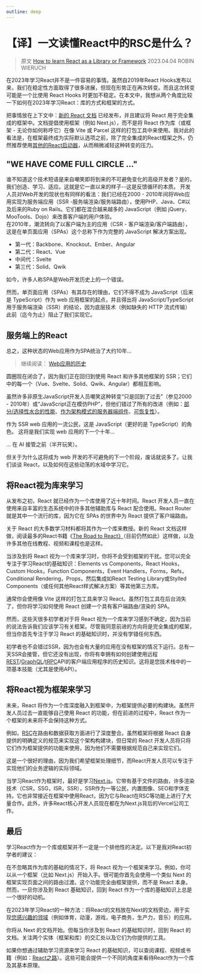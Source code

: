 ```yaml
---
outline: deep
---
```


# 【译】一文读懂React中的RSC是什么？

> 原文 [How to learn React as a Library or Framework](https://www.robinwieruch.de/learning-react/)  2023.04.04 ROBIN WIERUCH


在2023年学习React并不是一件容易的事情。虽然自2019年React Hooks发布以来，我们在稳定性方面取得了很多进展，但现在形势正在再次转变。而且这次转变可能是一个比使用 React Hooks 时更加不稳定。在本文中，我想从两个角度比较一下如何在2023年学习React：库的方式和框架的方式。

把事情放在上下文中：[新的 React 文档](https://react.dev/) 已经发布，并且建议将 React 用于完全集成的框架中。文档提倡使用框架（例如 Next.js），而不是将 React 作为库（或框架 - 无论你如何称呼它）在像 Vite 或 Parcel 这样的打包工具中来使用。我对此的看法是，在框架最终成为实际默认选项之前，除了完全集成的React框架之外，仍然推荐使用[其他的React启动器](https://www.robinwieruch.de/react-starter/)，从而稍微减轻这种转变的压力。

## "WE HAVE COME FULL CIRCLE ..."
谁不知道这个技术短语是来自嘲笑即将到来的不可避免变化的高级开发者？是的，我们创造、学习、适应。这就是它一直以来的样子--这是反馈循环的本质。
开发人员对Web开发的现状也有同样的看法：我们已经在2000 - 2010年间将Web应用实现为服务端应用（SSR -服务端渲染/服务端路由），使用PHP、Java、C#以及后来的Ruby on Rails。它们都在混合越来越多的 JavaScript（例如 jQuery、MooTools、Dojo）来改善客户端的用户体验。  
在2010年，潮流转向了以客户端为主的应用（CSR - 客户端渲染/客户端路由），这是在单页面应用（SPAs）这个总称下作为完整的 JavaScript 解决方案出现。
- 第一代：Backbone、Knockout、Ember、Angular 
- 第二代：React、Vue 
- 中间代：Svelte 
- 第三代：Solid、Qwik

如今，许多人称SPA是Web开发历史上的一个错误。

然而，单页面应用（SPAs）有其存在的理由，它们不得不成为 JavaScript（后来是 TypeScript）作为 web 应用框架的起点，并且得出将 JavaScript/TypeScript 用于服务端渲染（SSR）的结论，因为底层技术（例如缺失的 HTTP 流式传输）此前（迄今为止）阻止了我们实现它。

## 服务端上的React
总之，这种状态的Web应用作为SPA统治了大约10年...

> 继续阅读： [Web应用的历史](https://www.robinwieruch.de/web-applications/)


圆圈现在闭合了，因为我们正在回归到使用 React 和许多其他框架的 SSR；它们中的每一个（Vue、Svelte、Solid、Qwik、Angular）都相互影响。

虽然许多非原生JavaScript开发人员嘲笑这种转变“只是回到了过去”（参见2000 - 2010年）或“JavaScript正在模仿PHP”，但他们错过了所有的改进（例如：[部分/选择性水合的性能](https://www.gatsbyjs.com/docs/conceptual/partial-hydration/)、[作为架构模式的服务器端组件](https://react.dev/blog/2020/12/21/data-fetching-with-react-server-components)、[可恢复性](https://www.robinwieruch.de/learning-react/concepts)）。

作为 SSR web 应用的一流公民，这是 JavaScript（更好的是 TypeScript）的角色。
这将是我们实现 web 应用的下一个十年...

... 在 AI 接管之前（半开玩笑）。

但关于为什么这将成为 web 开发的不可避免的下一个阶段，废话就说多了。让我们谈谈 React，以及如何在这些动荡的水域中学习它。

## 将React视为库来学习

从发布之初，React 就已经作为一个库使用了近十年时间。React 开发人员一直在使用来自丰富的生态系统中的许多其他辅助库与 React 配合使用。React Router 就是其中一个流行的库，因为它在 SPAs 的世界中为 React 提供了客户端路由。

关于 React 的大多数学习材料都将其作为一个库来教授。新的 React 文档这样做，阅读最多的React书籍《[The Road to React》](https://www.amazon.com/dp/B077HJFCQX)（目前仍然如此）这样做，以及许多其他在线教程、视频和课程也是这样。

当涉及到将 React 视为一个库来学习时，你将不会受到框架的干扰。您可以完全专注于学习React的基础知识：Elements vs Components，React Hooks，Custom Hooks，Function Components，Event Handlers，Forms，Refs，Conditional Rendering，Props，然后集成如React Testing Library或Stylled Components（或任何其他React样式解决方案）等其他第三方库。

通常你会使用像 Vite 这样的打包工具来学习 React。虽然打包工具在后台消失了，但你将学习如何使用 React 创建一个具有客户端路由/渲染的 SPA。

然而，这些天很多初学者对于将 React 视为一个库来学习感到不确定，因为当前的说法告诉我们应该学习有关框架。尽管我同意前进的方向将是完全集成的框架，但当你首先专注于学习 React 的基础知识时，并没有学错任何东西。

初学者也不会错过SSR，因为也会有大量的应用在没有框架的情况下运行。总有一天SSR会接管，但它还没有出现，你将有幸拥有如何创建使用远程[REST](https://www.robinwieruch.de/node-express-server-rest-api/)/[GraphQL](https://www.robinwieruch.de/graphql-apollo-server-tutorial/)/[tRPC](https://www.robinwieruch.de/react-trpc/)API的客户端应用程序的历史知识。这将是您技术栈中的一项基本技能（尤其是使用API）。

## 将React视为框架来学习

未来，React 将作为一个库深度融入到框架中，为框架提供必要的构建块。虽然开发人员过去一直能够自己使用 React 的功能，但在前进的过程中，React 作为一个框架的未来将不会保持这种方式。

例如，[RSC](https://nextjs.org/docs/advanced-features/react-18/server-components)在路由和数据获取方面进行了深度整合。虽然框架将根据 React 自身提供的明确定义的规范来实现这个架构构建块，但日常的 React 开发人员将只将它们作为框架提供的功能来使用，因为他们不需要根据规范自己来实现它们。

这是一个很好的理由，因为我们希望框架处理细节，而React开发人员可以专注于实现他们的业务逻辑的实际领域。

当学习React作为框架时，最好是学习[Next.js](https://nextjs.org/)。它带有基于文件的路由，许多渲染技术（CSR，SSG，ISR，SSR），SSR作为一等公民，内置图像、SEO和字体支持。它也非常接近在框架中使用React，因为它与React在RSC等功能上进行了大量合作。此外，许多React核心开发人员现在都在为Next.js背后的Vercel公司工作。

## 最后

学习React作为一个库或框架并不一定是一个排他性的决定。以下是我对React初学者的建议：

在不忽略其作为库的基础的情况下，将 React 视为一个框架来学习。例如，你可以从一个框架（比如 Next.js）开始入手。很可能你首先会使用一个类似 Next 的框架实现页面之间的路由过渡。这个功能完全由框架提供，而不是 React 本身。然而，一旦你涉及到 React 基础知识，回到 React 作为一个库的基础知识上总是一个很好的动机。

在2023年学习React的一种方法：将React的文档放在Next的文档旁边，用于实现[您感兴趣的领域](https://www.robinwieruch.de/how-to-learn-framework/)（例如体育，动漫，游戏，电子商务，生产力，音乐）的应用。

你将从 Next 的文档开始。但每当你涉及到 React 的基础知识时，回到 React 的文档。关注两个实体（框架和库）的交汇处以及它们为你提供的工具。

如果你想通过辅助学习资源来学习 React 的基础知识，可以查阅课程、视频或书籍（例如：[React之路](https://www.amazon.com/dp/B077HJFCQX)）。这些可能会提供一个不同的角度来看待React作为一个库及其基本原理。





  